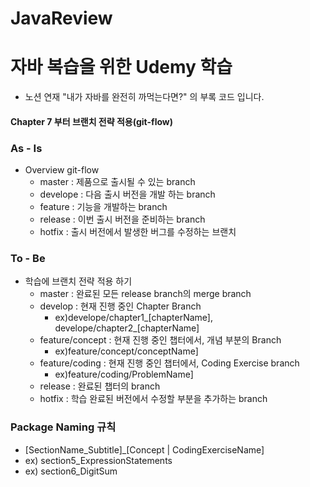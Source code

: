 # JavaReview
# 자바 복습을 위한 Udemy 학습
- 노션 연재 "내가 자바를 완전히 까먹는다면?" 의 부록 코드 입니다.
#### Chapter 7 부터 브랜치 전략 적용(git-flow)
### As - Is
  - Overview git-flow
    - master : 제품으로 출시될 수 있는 branch
    - develope : 다음 출시 버전을 개발 하는 branch
    - feature : 기능을 개발하는 branch
    - release : 이번 출시 버전을 준비하는 branch
    - hotfix : 출시 버전에서 발생한 버그를 수정하는 브랜치
### To - Be
  - 학습에 브랜치 전략 적용 하기
    - master : 완료된 모든 release branch의 merge branch
    - develop : 현재 진행 중인 Chapter Branch
      - ex)develope/chapter1_[chapterName], develope/chapter2_[chapterName]
    - feature/concept : 현재 진행 중인 챕터에서, 개념 부분의 Branch
      - ex)feature/concept/conceptName]
    - feature/coding : 현재 진행 중인 챕터에서, Coding Exercise branch
      - ex)feature/coding/ProblemName]
    - release : 완료된 챕터의 branch 
    - hotfix : 학습 완료된 버전에서 수정할 부분을 추가하는 branch
### Package Naming 규칙
   - [SectionName_Subtitle]_[Concept | CodingExerciseName]
   - ex) section5_ExpressionStatements
   - ex) section6_DigitSum